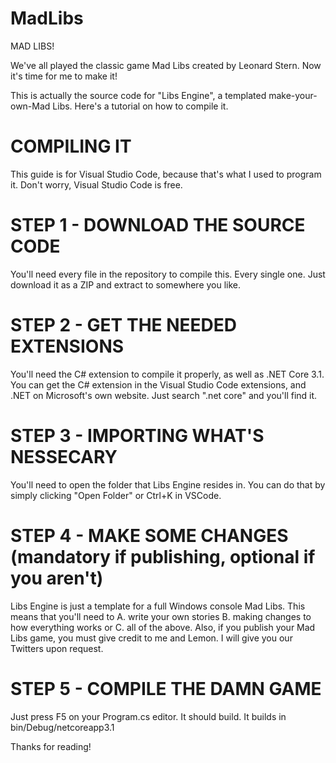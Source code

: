 # MadLibs
MAD LIBS!

We've all played the classic game Mad Libs created by Leonard Stern. Now it's time for me to make it!

This is actually the source code for "Libs Engine", a templated make-your-own-Mad Libs. Here's a tutorial on how to compile it.

# COMPILING IT

This guide is for Visual Studio Code, because that's what I used to program it. Don't worry, Visual Studio Code is free.

# STEP 1 - DOWNLOAD THE SOURCE CODE

You'll need every file in the repository to compile this. Every single one. Just download it as a ZIP and extract to somewhere you like.

# STEP 2 - GET THE NEEDED EXTENSIONS

You'll need the C# extension to compile it properly, as well as .NET Core 3.1. You can get the C# extension in the Visual Studio Code extensions, and .NET on Microsoft's
own website. Just search ".net core" and you'll find it.

# STEP 3 - IMPORTING WHAT'S NESSECARY

You'll need to open the folder that Libs Engine resides in. You can do that by simply clicking "Open Folder" or Ctrl+K in VSCode.

# STEP 4 - MAKE SOME CHANGES (mandatory if publishing, optional if you aren't)

Libs Engine is just a template for a full Windows console Mad Libs. This means that you'll need to A. write your own stories B. making changes to how everything works
or C. all of the above. Also, if you publish your Mad Libs game, you must give credit to me and Lemon. I will give you our Twitters upon request.

# STEP 5 - COMPILE THE DAMN GAME

Just press F5 on your Program.cs editor. It should build. It builds in bin/Debug/netcoreapp3.1

Thanks for reading!
